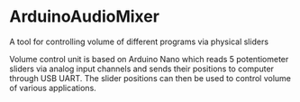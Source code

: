 # ArduinoAudioMixer
A  tool for controlling volume of different programs via physical sliders

Volume control unit is based on Arduino Nano which reads 5 potentiometer sliders via analog input channels and sends their positions to computer through USB UART. The slider positions can then be used to control volume of various applications.
